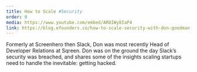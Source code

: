 ```yaml
---
title: How to Scale #Security
order: 0
media: https://www.youtube.com/embed/ARDIWy8IaP4
link: https://blog.efounders.co/how-to-scale-security-with-don-goodman-wilson-sqreen-4829cdd1108b
---
```


Formerly at Screenhero then Slack, Don was most recently Head of Developer Relations at Sqreen. Don was on the ground the day Slack’s security was breached, and shares some of the insights scaling startups need to handle the inevitable: getting hacked. 